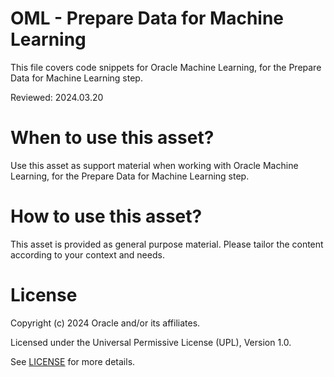 # OML - Prepare Data for Machine Learning
 
This file covers code snippets for Oracle Machine Learning, for the Prepare Data for Machine Learning step.

Reviewed: 2024.03.20
 

# When to use this asset?

Use this asset as support material when working with Oracle Machine Learning, for the Prepare Data for Machine Learning step.


# How to use this asset?

This asset is provided as general purpose material. Please tailor the content according to your context and needs.


# License
 
Copyright (c) 2024 Oracle and/or its affiliates.
 
Licensed under the Universal Permissive License (UPL), Version 1.0.
 
See [LICENSE](https://github.com/oracle-devrel/technology-engineering/blob/main/LICENSE) for more details.
